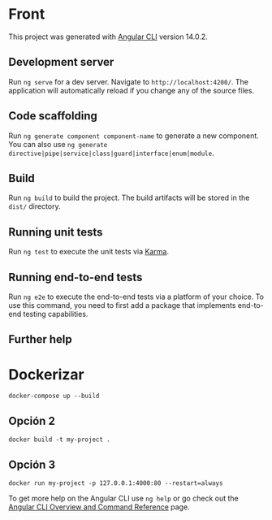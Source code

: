 # Front

This project was generated with [Angular CLI](https://github.com/angular/angular-cli) version 14.0.2.

## Development server

Run `ng serve` for a dev server. Navigate to `http://localhost:4200/`. The application will automatically reload if you change any of the source files.

## Code scaffolding

Run `ng generate component component-name` to generate a new component. You can also use `ng generate directive|pipe|service|class|guard|interface|enum|module`.

## Build

Run `ng build` to build the project. The build artifacts will be stored in the `dist/` directory.

## Running unit tests

Run `ng test` to execute the unit tests via [Karma](https://karma-runner.github.io).

## Running end-to-end tests

Run `ng e2e` to execute the end-to-end tests via a platform of your choice. To use this command, you need to first add a package that implements end-to-end testing capabilities.

## Further help

# Dockerizar

```
docker-compose up --build
```
## Opción 2
```
docker build -t my-project .
```

## Opción 3
```
docker run my-project -p 127.0.0.1:4000:80 --restart=always
```

To get more help on the Angular CLI use `ng help` or go check out the [Angular CLI Overview and Command Reference](https://angular.io/cli) page.

